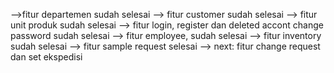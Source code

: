 -->fitur departemen sudah selesai
--> fitur customer sudah selesai
--> fitur unit produk sudah selesai
--> fitur login, register dan deleted accont change password sudah selesai
--> fitur employee, sudah selesai
--> fitur inventory sudah selesai
--> fitur sample request selesai
--> next: fitur change request dan set ekspedisi
